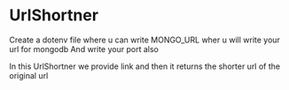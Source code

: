 # UrlShortner
Create a dotenv file where u can write MONGO_URL wher u will write your url for mongodb
And write your port also


In this UrlShortner we provide link and then it returns the shorter url of the original url
